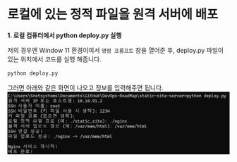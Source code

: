 # 로컬에 있는 정적 파일을 원격 서버에 배포

**1. 로컬 컴퓨터에서 python deploy.py 실행**

저의 경우엔 Window 11 환경이여서 `명령 프롬프트` 창을 열어준 후, deploy.py 파일이 있는 위치에서 코드를 실행 해줍니다.
```sh
python deploy.py
```

그러면 아래와 같은 화면이 나오고 정보를 입력해주면 됩니다.
![정보 입력](image.png)
